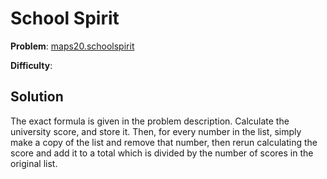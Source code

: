 # School Spirit

**Problem**: [maps20.schoolspirit](https://maps20.kattis.com/problems/maps20.schoolspirit)

**Difficulty**: 

## Solution

The exact formula is given in the problem description. Calculate the university score, and store it. Then, for every number in the list, simply make a copy of the list and remove that number, then rerun calculating the score and add it to a total which is divided by the number of scores in the original list.
